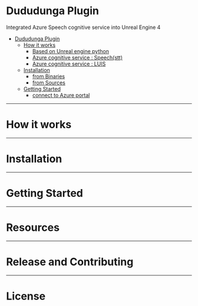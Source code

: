 # Dududunga Plugin
Integrated Azure Speech cognitive service into Unreal Engine 4

- [Dududunga Plugin](#dududunga-plugin)
  - [How it works](#how-it-works)
    - [Based on Unreal engine python](#based-on-unreal-engine-python)
    - [Azure cognitive service : Speech(stt)](#azure-cognitive-service-:-speech(stt))
    - [Azure cognitive service : LUIS](#azure-cognitive-service-:-luis)
  - [Installation](#installation)
    - [from Binaries](#from-binaries)
    - [from Sources](#from-sources)
  - [Getting Started](#getting-started)
    - [connect to Azure portal](#connect-to-azure-portal)      
***
# How it works

***
# Installation

***
# Getting Started

***
# Resources

***
# Release and Contributing

***
# License
